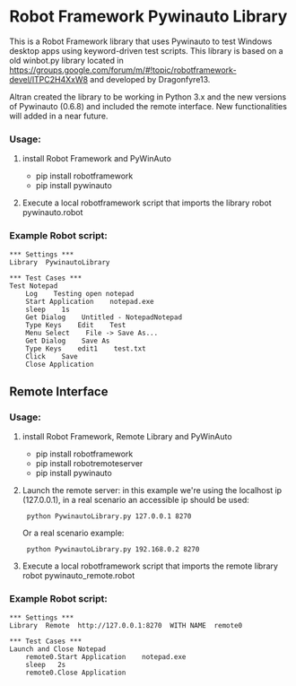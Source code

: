 # Robot Framework Pywinauto Library

This is a Robot Framework library that uses Pywinauto to test Windows desktop apps using keyword-driven test scripts.
This library is based on a old winbot.py library located in https://groups.google.com/forum/m/#!topic/robotframework-devel/lTPC2H4XxW8 and developed by Dragonfyre13. 

Altran created the library to be working in Python 3.x and the new versions of Pywinauto (0.6.8) and included the remote interface. 
New functionalities will added in a near future.

### Usage:
1. install Robot Framework and PyWinAuto
    - pip install robotframework
    - pip install pywinauto
    
3. Execute a local robotframework script that imports the library
    robot pywinauto.robot
    
### Example Robot script:
    *** Settings ***
    Library  PywinautoLibrary

    *** Test Cases ***
    Test Notepad
        Log    Testing open notepad
        Start Application    notepad.exe
        sleep    1s
        Get Dialog    Untitled - NotepadNotepad
        Type Keys    Edit    Test
        Menu Select    File -> Save As...
        Get Dialog    Save As
        Type Keys    edit1    test.txt
        Click    Save
        Close Application
    

## Remote Interface
### Usage:

1. install Robot Framework, Remote Library and PyWinAuto
    - pip install robotframework
    - pip install robotremoteserver
    - pip install pywinauto

2. Launch the remote server: in this example we're using the localhost ip (127.0.0.1), in a real scenario an accessible ip should be used:    
        
        python PywinautoLibrary.py 127.0.0.1 8270
    
    Or a real scenario example:
   
        python PywinautoLibrary.py 192.168.0.2 8270
    
3. Execute a local robotframework script that imports the remote library
    robot pywinauto_remote.robot
    
    
### Example Robot script:
    *** Settings ***
    Library  Remote  http://127.0.0.1:8270  WITH NAME  remote0
    
    *** Test Cases ***
    Launch and Close Notepad
        remote0.Start Application    notepad.exe
        sleep   2s
        remote0.Close Application
        
